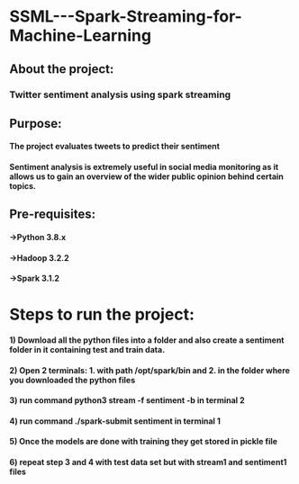 
<html>
  <head>
    <h1>SSML---Spark-Streaming-for-Machine-Learning</h1>
    </head>
  <body>
    <h2>About the project:</h2><h3>Twitter sentiment analysis using spark streaming </h3>
    <h2>Purpose:</h2><h4>The project evaluates tweets to predict their sentiment </h4>
    <h4>Sentiment analysis is extremely useful in social media monitoring as it allows us to gain an overview of the wider public opinion behind certain topics.</h4>
    <h2>Pre-requisites:</h2>
    <h4>->Python 3.8.x</h4>
    <h4>->Hadoop 3.2.2</h4>
    <h4>->Spark 3.1.2</h4>
    <h1>Steps to run the project:</h1>
    <h4>1) Download all the python files into a folder and also create a sentiment folder in it containing test and train data.</h4>
    <h4>2) Open 2 terminals: 1. with path /opt/spark/bin and 2. in the folder where you downloaded the python files </h4>
    <h4>3) run command python3 stream -f sentiment -b <batchsize> in terminal 2</h4>
    <h4>4) run command ./spark-submit sentiment <filepath> in terminal 1</h4>
    <h4>5) Once the models are done with training they get stored in pickle file</h4>
    <h4>6) repeat step 3 and 4 with test data set but with stream1 and sentiment1 files</h4>
  </body>
  
  
 </html>
